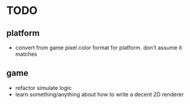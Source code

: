# TODO

## platform

* convert from game pixel color format for platform. don't assume it matches

## game

* refactor simulate logic
* learn something/anything about how to write a decent 2D renderer
